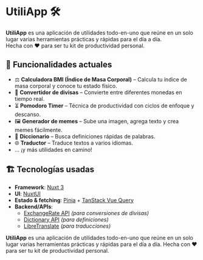 # UtiliApp 🛠️

**UtiliApp** es una aplicación de utilidades todo-en-uno que reúne en un solo lugar varias herramientas prácticas y rápidas para el día a día.  
Hecha con ❤️ para ser tu kit de productividad personal.

## 🚀 Funcionalidades actuales

- ⚖️ **Calculadora BMI (Índice de Masa Corporal)** – Calcula tu índice de masa corporal y conoce tu estado físico.
- 💱 **Convertidor de divisas** – Convierte entre diferentes monedas en tiempo real.
- ⏳ **Pomodoro Timer** – Técnica de productividad con ciclos de enfoque y descanso.
- 🖼️ **Generador de memes** – Sube una imagen, agrega texto y crea memes fácilmente.
- 📖 **Diccionario** – Busca definiciones rápidas de palabras.
- 🌐 **Traductor** – Traduce textos a varios idiomas.
- ... ¡y más utilidades en camino!

## 🏗️ Tecnologías usadas

- **Framework**: [Nuxt 3](https://nuxt.com/)
- **UI**: [NuxtUI](https://ui4.nuxt.com/)
- **Estado & fetching**: [Pinia](https://pinia.vuejs.org/) + [TanStack Vue Query](https://tanstack.com/query/latest/docs/vue/overview)
- **Backend/APIs**:
  - [ExchangeRate API](https://www.exchangerate-api.com/) _(para conversiones de divisas)_
  - [Dictionary API](https://freedictionaryapi.com/) _(para definiciones)_
  - [LibreTranslate](https://libretranslate.com/) _(para traducciones)_

**UtiliApp** es una aplicación de utilidades todo-en-uno que reúne en un solo lugar varias herramientas prácticas y rápidas para el día a día.
Hecha con ❤️ para ser tu kit de productividad personal.
